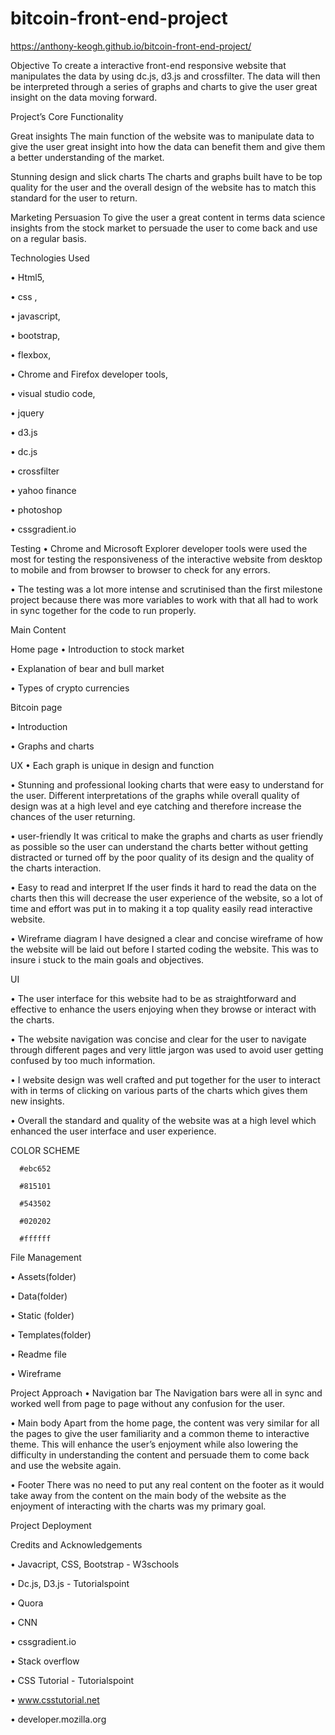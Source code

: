 ﻿# bitcoin-front-end-project

https://anthony-keogh.github.io/bitcoin-front-end-project/

Objective
To create a interactive front-end responsive website that manipulates the data by using dc.js, d3.js and crossfilter. The data will then be interpreted through a series of graphs and charts to give the user great insight on the data moving forward.


Project’s Core Functionality

Great insights
The main function of the website was to manipulate data to give the user great insight into how the data can benefit them and give them a better understanding of the market. 

Stunning design and slick charts
The charts and graphs built have to be top quality for the user and the overall design of the website has to match this standard for the user to return. 

Marketing Persuasion
To give the user a great content in terms data science insights from the stock market to persuade the user to come back and use on a regular basis. 

Technologies Used

•	Html5,

•	css ,

•	javascript, 

•	bootstrap,

•	flexbox,

•	Chrome and Firefox developer tools, 

•	visual studio code,

•	jquery

•	d3.js

•	dc.js

•	crossfilter

•	yahoo finance

•	photoshop

•	cssgradient.io


Testing
•	Chrome and Microsoft Explorer developer tools were used the most for testing the responsiveness of the interactive website from desktop to mobile and from browser to browser to check for any errors. 

•	The testing was a lot more intense and scrutinised than the first milestone project because there was more variables to work with that all had to work in sync together for the code to run properly.


Main Content

Home page
•	Introduction to stock market

•	Explanation of bear and bull market

•	Types of crypto currencies 

Bitcoin page

•	Introduction

•	Graphs and charts


UX 
•	Each graph is unique in design and function

•	Stunning and professional looking charts that were easy to understand for the user.  Different interpretations of the graphs while overall quality of design was at a high level and eye catching and therefore increase the chances of the user returning.

•	user-friendly
It was critical to make the graphs and charts as user friendly as possible so the user can understand the charts better without getting distracted or turned off by the poor quality of its design and the quality of the charts interaction. 

•	Easy to read and interpret 
If the user finds it hard to read the data on the charts then this will decrease the user experience of the website, so a lot of time and effort was put in to making it a top quality easily read interactive website.

•	Wireframe diagram
I have designed a clear and concise wireframe of how the website will be laid out before I started coding the website. This was to insure i stuck to the main goals and objectives. 


UI 

•	The user interface for this website had to be as straightforward and effective to enhance the users enjoying when they browse or interact with the charts.

•	 The website navigation was concise and clear for the user to navigate through different pages and very little jargon was used to avoid user getting confused by too much information.

•	I website design was well crafted and put together for the user to interact with in terms of clicking on various parts of the charts which gives them new insights. 

•	Overall the standard and quality of the website was at a high level which enhanced the user interface and user experience.



COLOR SCHEME

      #ebc652
      
      #815101
     
      #543502
     
      #020202

      #ffffff




File Management

•	Assets(folder)

•	Data(folder)

•	Static (folder)

•	Templates(folder)

•	Readme file

•	Wireframe


Project Approach
•	Navigation bar
The Navigation bars were all in sync and worked well from page to page without any confusion for the user. 

•	Main body
Apart from the home page, the content was very similar for all the pages to give the user familiarity and a common theme to interactive theme. This will enhance the user’s enjoyment while also lowering the difficulty in understanding the content and persuade them to come back and use the website again.

•	Footer
There was no need to put any real content on the footer as it would take away from the content on the main body of the website as the enjoyment of interacting with the charts was my primary goal.

Project Deployment


Credits and Acknowledgements

•	Javacript, CSS, Bootstrap - W3schools

•	Dc.js, D3.js - Tutorialspoint

•	Quora

•	CNN 

•	cssgradient.io

•	Stack overflow 

•	CSS Tutorial - Tutorialspoint 

•	www.csstutorial.net

•	developer.mozilla.org


